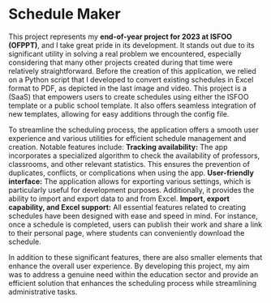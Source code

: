 # Schedule Maker

This project represents my **end-of-year project for 2023 at ISFOO (OFPPT)**, and I take great pride in its development. It stands out due to its significant utility in solving a real problem we encountered, especially considering that many other projects created during that time were relatively straightforward. Before the creation of this application, we relied on a Python script that I developed to convert existing schedules in Excel format to PDF, as depicted in the last image and video. This project is a (SaaS) that empowers users to create schedules using either the ISFOO template or a public school template. It also offers seamless integration of new templates, allowing for easy additions through the config file.

To streamline the scheduling process, the application offers a smooth user experience and various utilities for efficient schedule management and creation. Notable features include:
**Tracking availability:** The app incorporates a specialized algorithm to check the availability of professors, classrooms, and other relevant statistics. This ensures the prevention of duplicates, conflicts, or complications when using the app.
**User-friendly interface:** The application allows for exporting various settings, which is particularly useful for development purposes. Additionally, it provides the ability to import and export data to and from Excel.
**Import, export capability, and Excel support:** All essential features related to creating schedules have been designed with ease and speed in mind. For instance, once a schedule is completed, users can publish their work and share a link to their personal page, where students can conveniently download the schedule.

In addition to these significant features, there are also smaller elements that enhance the overall user experience. By developing this project, my aim was to address a genuine need within the education sector and provide an efficient solution that enhances the scheduling process while streamlining administrative tasks.
